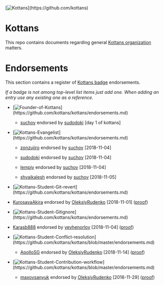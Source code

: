 [![Kottans](https://img.shields.io/badge/%3D(%5E.%5E)%3D-Kottans-lightgrey.svg)](https://github.com/kottans)

# Kottans

This repo contains documents regarding general
[Kottans organization](https://github.com/kottans) matters.

# Endorsements

This section contains a register of
[Kottans badge](https://github.com/kottans/artifacts/blob/master/badges.md)
endorsements.

_If a badge is not among top-level list items just add one._
_When adding an entry use any existing one as a reference._

 * [![Founder-of-Kottans](https://img.shields.io/badge/%3D(%5E.%5E)%3D-Founder%20of%20Kottans-BlueViolet.svg)](https://github.com/kottans/kottans/endorsements.md)
   - [suchov](https://github.com/suchov) endorsed by
     [sudodoki](https://github.com/sudodoki) [day 1 of kottans]

* [![Kottans-Evangelist](https://img.shields.io/badge/%3D(%5E.%5E)%3D-Kottans%20Evangelist-dc143c.svg)](https://github.com/kottans/kottans/endorsements.md)
   - [zonzujiro](https://github.com/zonzujiro) endorsed by
     [suchov](https://github.com/suchov) [2018-11-04]

   - [sudodoki](https://github.com/sudodoki) endorsed by
     [suchov](https://github.com/suchov) [2018-11-04]

   - [lempiy](https://github.com/lempiy) endorsed by
     [suchov](https://github.com/suchov) [2018-11-04]

   - [shvaikalesh](https://github.com/shvaikalesh) endorsed by
     [suchov](https://github.com/suchov) [2018-11-05]

* [![Kottans-Student-Git-revert](https://img.shields.io/badge/%3D(%5E.%5E)%3D-mastered%20git%20revert-orange.svg)](https://github.com/kottans/kottans/endorsements.md)
 - [KurosavaAkira](https://github.com/KurosavaAkira) endorsed by
   [OleksiyRudenko](https://github.com/OleksiyRudenko) [2018-11-01]
   ([proof](https://github.com/kottans/frontend-2019-homeworks/pull/3#issuecomment-435157422))

* [![Kottans-Student-Gitignore](https://img.shields.io/badge/%3D(%5E.%5E)%3D-mastered%20gitignore-orange.svg)](https://github.com/kottans/kottans/endorsements.md)
 - [Karasb888](https://github.com/Karasb888) endorsed by
   [yevhenorlov](https://github.com/yevhenorlov) [2018-11-04]
   ([proof](https://github.com/kottans/mock-repo/pull/161#issuecomment-435701045))

* [![Kottans-Student-Conflict-resolution](https://img.shields.io/badge/%3D(%5E.%5E)%3D-mastered%20conflict%20resolution-brightgreen.svg)](https://github.com/kottans/kottans/blob/master/endorsements.md)
   - [ApolloSG](https://github.com/ApolloSG) endorsed by
     [OleksiyRudenko](https://github.com/OleksiyRudenko) [2018-11-14]
     ([proof](https://github.com/kottans/mock-repo/pull/167#issuecomment-438464623))

* [![Kottans-Student-Contribution-workflow](https://img.shields.io/badge/%3D(%5E.%5E)%3D-mastered%20contribution%20workflow-6f42c1.svg)](https://github.com/kottans/kottans/blob/master/endorsements.md)
   - [maxovsanyuk](https://github.com/maxovsanyuk) endorsed by
     [OleksiyRudenko](https://github.com/OleksiyRudenko) [2018-11-29]
     ([proof](https://github.com/kottans/frontend-2019-homeworks/pull/37#issuecomment-442990231))
